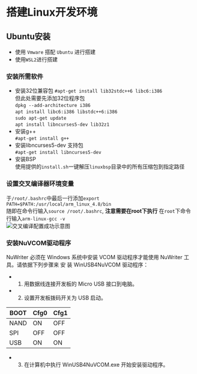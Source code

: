 # 搭建Linux开发环境 #
## Ubuntu安装 ##
- 使用 `Vmware` 搭配 `Ubuntu` 进行搭建
- 使用`WSL2`进行搭建
### 安装所需软件 ###
- 安装32位兼容包
  `#apt-get install lib32stdc++6 libc6:i386 `  
  但此处需要先添加32位程序包  
  `dpkg --add-architecture i386`  
  `apt install libc6:i386 libstdc++6:i386`  
  `sudo apt-get update`  
  `apt install libncurses5-dev lib32z1`
- 安装g++  
  `#apt-get install g++`  
- 安装libncurses5-dev 支持包  
  `#apt-get install libncurses5-dev`  
- 安装BSP  
  使用提供的`install.sh`一键解压`linuxbsp`目录中的所有压缩包到指定路径  
### 设置交叉编译器环境变量 ###  
于`/root/.bashrc`中最后一行添加`export PATH=$PATH:/usr/local/arm_linux_4.8/bin`  
随即在命令行输入`source /root/.bashrc`, **注意需要在root下执行**
在`root`下命令行输入`arm-linux-gcc -v`  
![交叉编译配置成功示意图](https://i.imgur.com/dj8WuBS.png)  
### 安装NuVCOM驱动程序 ###
NuWriter 必须在 Windows 系统中安装 VCOM 驱动程序才能使用 NuWriter 工具。请依据下列步骤来 安
装 WinUSB4NuVCOM 驱动程序：
- 1. 用数据线连接开发板的 Micro USB 接口到电脑。
- 2. 设置开发板拨码开关为 USB 启动。

| BOOT | Cfg0 | Cfg1 |
| ---- | ---- | ---- |
| NAND | ON | OFF |
| SPI | OFF | OFF |
|USB | ON | ON |  
- 3. 在计算机中执行 WinUSB4NuVCOM.exe 开始安装驱动程序。